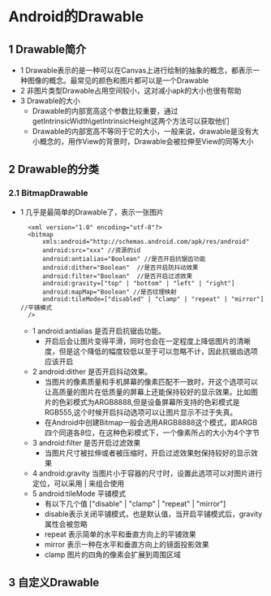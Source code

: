 # Android的Drawable
## 1 Drawable简介
- 1 Drawable表示的是一种可以在Canvas上进行绘制的抽象的概念，都表示一种图像的概念。最常见的颜色和图片都可以是一个Drawable
- 2 非图片类型Drawable占用空间较小，这对减小apk的大小也很有帮助
- 3 Drawable的大小
    - Drawable的内部宽高这个参数比较重要，通过getIntrinsicWidth\getIntrinsicHeight这两个方法可以获取他们
    - Drawable的内部宽高不等同于它的大小，一般来说，drawable是没有大小概念的，用作View的背景时，Drawable会被拉伸至View的同等大小
## 2 Drawable的分类
### 2.1 BitmapDrawable
- 1 几乎是最简单的Drawable了，表示一张图片
        
        <xml version="1.0" encoding="utf-8"?>
        <bitmap
            xmls:android="http://schemas.android.com/apk/res/android"
            android:src="xxx" //资源的id
            android:antialias="Boolean" //是否开启抗锯齿功能
            android:dither="Boolean"  //是否开启防抖动效果 
            android:filter="Boolean"  //是否开启过滤效果
            android:gravity=["top" | "bottom" | "left" | "right"]
            android:mapMap="Boolean" //是否纹理映射
            android:tileMode=["disabled" | "clamp" | "repeat" | "mirror"]  //平铺模式          
        />
    - 1 android:antialias 是否开启抗锯齿功能。 
        - 开启后会让图片变得平滑，同时也会在一定程度上降低图片的清晰度，但是这个降低的幅度较低以至于可以忽略不计，因此抗锯齿选项应该开启
    - 2 android:dither 是否开启抖动效果。
        - 当图片的像素质量和手机屏幕的像素匹配不一致时，开这个选项可以让高质量的图片在低质量的屏幕上还能保持较好的显示效果。比如图片的色彩模式为ARGB8888,但是设备屏幕所支持的色彩模式是RGB555,这个时候开启抖动选项可以让图片显示不过于失真。
        - 在Android中创建Bitmap一般会选用ARGB8888这个模式，即ARGB四个同道各8位，在这种色彩模式下，一个像素所占的大小为4个字节
    - 3 android:filter 是否开启过滤效果
        - 当图片尺寸被拉伸或者被压缩时，开启过滤效果尅保持较好的显示效果
    - 4 android:gravity 当图片小于容器的尺寸时，设置此选项可以对图片进行定位，可以采用 | 来组合使用
    - 5 android:tileMode 平铺模式
        - 有以下几个值 ["disable" | "clamp" | "repeat" | "mirror"]
        - disable表示关闭平铺模式，也是默认值，当开启平铺模式后，gravity属性会被忽略
        - repeat 表示简单的水平和垂直方向上的平铺效果
        - mirror 表示一种在水平和垂直方向上的镜面投影效果
        - clamp 图片的四角的像素会扩展到周围区域
## 3 自定义Drawable
